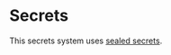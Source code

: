 # Secrets

This secrets system uses [sealed secrets](https://github.com/bitnami-labs/sealed-secrets).
